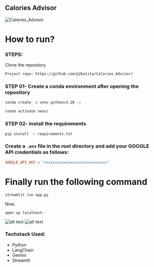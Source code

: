 ## Calories Advisor

![Calories_Advisor](https://socialify.git.ci/p2kalita/Calories_Advisor/image?forks=1&language=1&name=1&owner=1&pattern=Brick%20Wall&stargazers=1&theme=Light)

# How to run?
### STEPS:

Clone the repository

```bash
Project repo: https://github.com/p2kalita/Calories_Advisor/
```

### STEP 01- Create a conda environment after opening the repository

```bash
conda create -p venv python=3.10 -y
```

```bash
conda activate venv/
```

### STEP 02- install the requirements
```bash
pip install -r requirements.txt
```


### Create a `.env` file in the root directory and add your GOOGLE API credentials as follows:

```ini
GOOGLE_API_KEY = "xxxxxxxxxxxxxxxxxxxxxxxxxxxxx"
```




# Finally run the following command
```
streamlit run app.py
```

Now,

```
open up localhost:
```


![alt text]([https://github.com/p2kalita/Chat_with_PDFs/blob/main/Capture.JPG])
![alt text]([https://github.com/p2kalita/Calories_Advisor/blob/main/Capture1.JPG])


### Techstack Used:

- Python
- LangChain
- Gemini
- Streamlit


